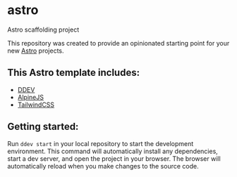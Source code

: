 # astro
Astro scaffolding project

This repository was created to provide an opinionated starting point for your new [Astro](https://astro.build/) projects.

## This Astro template includes:

- [DDEV](https://ddev.com/)
- [AlpineJS](https://alpinejs.dev/)
- [TailwindCSS](https://tailwindcss.com/)

## Getting started:
Run `ddev start` in your local repository to start the development environment. This command will automatically install any dependencies, start a dev server, and open the project in your browser. The browser will automatically reload when you make changes to the source code.